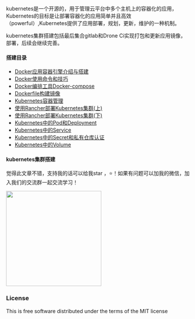 
kubernetes是一个开源的，用于管理云平台中多个主机上的容器化的应用，Kubernetes的目标是让部署容器化的应用简单并且高效（powerful）,Kubernetes提供了应用部署，规划，更新，维护的一种机制。

kubernetes集群搭建包括最后集合gitlab和Drone Ci实现打包和更新应用镜像，部署，后续会继续完善。

#### 搭建目录

* [Docker应用容器引擎介绍与搭建](https://github.com/KeKe-Li/kubernetes-tutorial/blob/master/src/cluster/Docker/Docker0.1.md)
* [Docker使用命令和技巧](https://github.com/KeKe-Li/kubernetes-tutorial/blob/master/src/cluster/Docker/Docker0.2.md)
* [Docker编排工具Docker-compose](https://github.com/KeKe-Li/kubernetes-tutorial/blob/master/src/cluster/Docker/Docker0.3.md)
* [Dockerfile构建镜像](https://github.com/KeKe-Li/kubernetes-tutorial/blob/master/src/cluster/Docker/Docker0.4.md)
* [Kubernetes容器管理 ](https://github.com/KeKe-Li/kubernetes-tutorial/blob/master/src/cluster/Kubernetes/Kubernetes.0.01.md)
* [使用Rancher部署Kubernetes集群(上)](https://github.com/KeKe-Li/kubernetes-tutorial/blob/master/src/cluster/Kubernetes/Kubernetes.0.02.md)
* [使用Rancher部署Kubernetes集群(下)](https://github.com/KeKe-Li/kubernetes-tutorial/blob/master/src/cluster/Kubernetes/Kubernetes.0.03.md)
* [Kubernetes中的Pod和Deployment](https://github.com/KeKe-Li/kubernetes-tutorial/blob/master/src/cluster/Kubernetes/Kubernetes.0.04.md)
* [Kubernetes中的Service](https://github.com/KeKe-Li/kubernetes-tutorial/blob/master/src/cluster/Kubernetes/Kubernetes.0.05.md)
* [Kubernetes中的Secret和私有仓库认证](https://github.com/KeKe-Li/kubernetes-tutorial/blob/master/src/cluster/Kubernetes/Kubernetes.0.06.md)
* [Kubernetes中的Volume](https://github.com/KeKe-Li/kubernetes-tutorial/blob/master/src/cluster/Kubernetes/Kubernetes.0.07.md)



#### kubernetes集群搭建

觉得此文章不错，支持我的话可以给我star ，:star:！如果有问题可以加我的微信，加入我们的交流群一起交流学习！
<p style="left">
  <img src="https://github.com/KeKe-Li/book/blob/master/images/1.jpg" width="260">
</p>

### License
This is free software distributed under the terms of the MIT license
